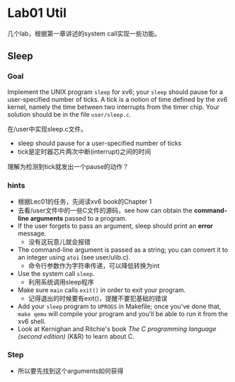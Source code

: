 # Lab01 Util

几个lab，根据第一章讲述的system call实现一些功能。

## Sleep

### Goal

Implement the UNIX program `sleep` for xv6; your `sleep` should pause for a user-specified number of ticks. A tick is a notion of time defined by the xv6 kernel, namely the time between two interrupts from the timer chip. Your solution should be in the file `user/sleep.c`.

在/user中实现sleep.c文件。

+ sleep should pause for a user-specified number of ticks
+ tick是定时器芯片两次中断(interrupt)之间的时间

理解为检测到tick就发出一个pause的动作？

### hints

+ 根据Lec01的任务，先阅读xv6 book的Chapter 1
+ 去看/user文件中的一些C文件的源码，see how can obtain the **command-line arguments** passed to a program.
+ If the user forgets to pass an argument, sleep should print an **error** message.  
  + 没有这玩意儿就会报错
+ The command-line argument is passed as a string; you can convert it to an integer using `atoi` (see user/ulib.c).
  + 命令行参数作为字符串传递，可以降低转换为int
+ Use the system call `sleep`. 
  + 利用系统调用sleep程序
+ Make sure `main` calls `exit()` in order to exit your program. 
  + 记得退出的时候要有exit()，提醒不要犯基础的错误
+ Add your `sleep` program to `UPROGS` in Makefile; once you've done that, `make qemu` will compile your program and you'll be able to run it from the xv6 shell.
+ Look at Kernighan and Ritchie's book *The C programming language (second edition)* (K&R) to learn about C.

### Step

+ 所以要先找到这个arguments如何获得

